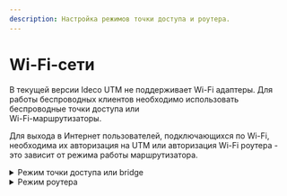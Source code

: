 ```yaml
---
description: Настройка режимов точки доступа и роутера.
---
```


# Wi-Fi-сети

В текущей версии Ideco UTM не поддерживает Wi-Fi адаптеры. Для работы беспроводных клиентов необходимо использовать беспроводные точки доступа или\
Wi-Fi-маршрутизаторы.

Для выхода в Интернет пользователей, подключающихся по Wi-Fi, необходима их авторизация на UTM или авторизация Wi-Fi роутера - это зависит от режима работы маршрутизатора.

<details>

<summary>Режим точки доступа или bridge</summary>

В данном режиме устройство Wi-Fi предоставляет возможность беспроводным клиентам подключаться к локальной сети.

Для этого необходимо индивидуально авторизовать всех беспроводных клиентов на Ideco UTM. Проще всего сделать это с помощью авторизации по IP. Воспользуйтесь следующими рекомендациями по настройке:

* Используйте отдельную логическую сеть для клиентов Wi-Fi с настроенным [DHCP-сервером](../services/dhcp.md). При этом на локальный интерфейс Ideco UTM добавьте IP-адрес, служащий шлюзом для данной сети;
* С помощью [группового добавления пользователей](user-tree/user-management.md) с авторизацией по IP создайте группу пользователей из всего диапазона адресов, выделенного для Wi-Fi сети или настройте автоматическое создание пользователей из выдаваемого устройствам диапазона IP-адресов;
* С помощью [контент-фильтра](../access-rules/content-filter/) и [файрвола](../access-rules/firewall.md) настройте необходимые ограничения\
  для пользователей Wi-Fi;
* Если Wi-Fi роутер подключен к отдельному физическому интерфейсу UTM, то в файрволе запретите доступ из беспроводной сети в локальную сеть.

Пример настройки интерфейса для клиентов, подключающихся по Wi-Fi представлен\
на скриншоте ниже:

<img src="/.gitbook/assets/wifi-network.png" alt="" data-size="original">

* **10.0.1.2/24** - шлюз для беспроводной Wi-Fi сети;
* **10.0.0.1/24** - шлюз для локальной Ethernet-сети.

#### Настройка DHCP:

1. Добавьте отдельную логическую сеть для клиентов Wi-Fi;
2. Добавьте в сетевые интерфейсы шлюз созданной сети;
3. Перейдите в раздел DHCP-сервер и выберите сетевой интерфейс, настроенный на прошлом шаге;
4. Назначьте диапазон IP-адресов для DHCP-сервера и нажмите **Сохранить**.

При необходимости индивидуальной авторизации Wi-Fi-пользователей (учета трафика и статистики каждого конкретного пользователя устройств) воспользуйтесь [авторизацией через веб-браузер](authorization/web-authorization.md). При таком способе авторизации Ideco NGFW будет учитывать каждого пользователя, подключившегося по Wi-Fi. Учтите этот момент при планировании лицензирования Ideco NGFW.

</details>

<details>

<summary>Режим роутера</summary>

В данном режиме устройство Wi-Fi скрывает за NAT устройства беспроводной сети. Таким образом для Ideco UTM достаточно будет авторизовать только точку доступа, как одного из пользователей.

Пример настройки пользователя в режиме роутера представлен на скриншотах ниже:

1\. Создайте пользователя для Wi-Fi роутера.

Пароль у пользователя может быть любой.

<img src="/.gitbook/assets/wifi-network1.png" alt="" data-size="original">

2\. В разделе **Пользователи -> Авторизация -> IP и MAC авторизация** создайте правило следующего вида:

<img src="/.gitbook/assets/wifi-network2.png" alt="" data-size="original">

Общие ограничения [контент-фильтра](../access-rules/content-filter/) и [файрвола](../access-rules/firewall.md) для Wi-Fi сети необходимо применить к данному пользователю.

#### Настройка DHCP:

В большинстве случаев при работе маршрутизатора в таком режиме не требуется дополнительной настройки DHCP-сервера Ideco UTM, поскольку работает встроенный DHCP-сервер маршрутизатора. Если у вас не получилось подключиться к Wi-Fi сети, то нужно проверить работу DHCP-сервера маршрутизатора.

При этом способе авторизации Ideco UTM будет использоваться одна лицензия на точку доступа Wi-Fi. Отдельно настроить фильтрацию трафика и считать статистику по трафику в отчетах для отдельных клиентов Wi-Fi будет невозможно.

</details>
